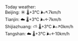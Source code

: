 Today weather:  
Beijing: ☀️ 🌡️+3°C 🌬️↖7km/h  
Tianjin: ☁️ 🌡️+3°C 🌬️←7km/h  
Shijiazhuang: ⛅️  🌡️+3°C 🌬️↗0km/h  
Tangshan: ☁️ 🌡️+3°C 🌬️←10km/h  
